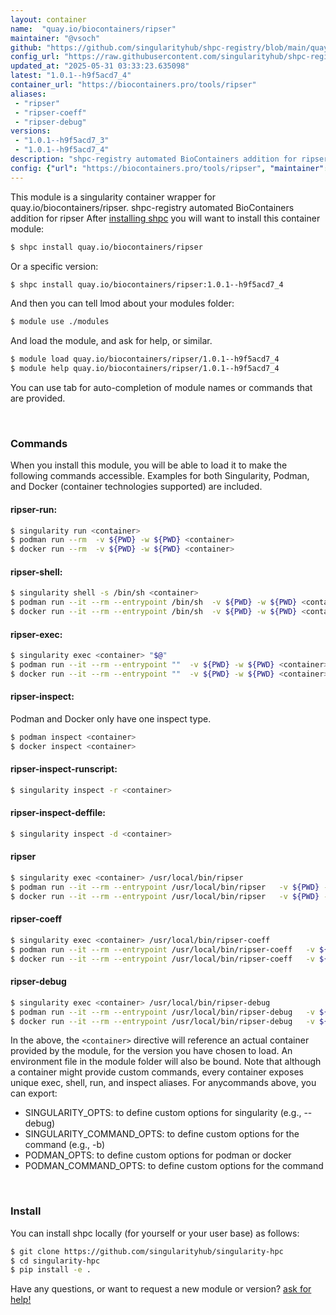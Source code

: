 ```yaml
---
layout: container
name:  "quay.io/biocontainers/ripser"
maintainer: "@vsoch"
github: "https://github.com/singularityhub/shpc-registry/blob/main/quay.io/biocontainers/ripser/container.yaml"
config_url: "https://raw.githubusercontent.com/singularityhub/shpc-registry/main/quay.io/biocontainers/ripser/container.yaml"
updated_at: "2025-05-31 03:33:23.635098"
latest: "1.0.1--h9f5acd7_4"
container_url: "https://biocontainers.pro/tools/ripser"
aliases:
 - "ripser"
 - "ripser-coeff"
 - "ripser-debug"
versions:
 - "1.0.1--h9f5acd7_3"
 - "1.0.1--h9f5acd7_4"
description: "shpc-registry automated BioContainers addition for ripser"
config: {"url": "https://biocontainers.pro/tools/ripser", "maintainer": "@vsoch", "description": "shpc-registry automated BioContainers addition for ripser", "latest": {"1.0.1--h9f5acd7_4": "sha256:316e4319f94d9fd2de02e39f2910efa27d05b9a6760dd40e548c09b3a3d7cfea"}, "tags": {"1.0.1--h9f5acd7_3": "sha256:f14e81d5860619c05c37eb648f977417eddfda5c2f3f1fa43c56b1a0bc1817e7", "1.0.1--h9f5acd7_4": "sha256:316e4319f94d9fd2de02e39f2910efa27d05b9a6760dd40e548c09b3a3d7cfea"}, "docker": "quay.io/biocontainers/ripser", "aliases": {"ripser": "/usr/local/bin/ripser", "ripser-coeff": "/usr/local/bin/ripser-coeff", "ripser-debug": "/usr/local/bin/ripser-debug"}}
---
```


This module is a singularity container wrapper for quay.io/biocontainers/ripser.
shpc-registry automated BioContainers addition for ripser
After [installing shpc](#install) you will want to install this container module:


```bash
$ shpc install quay.io/biocontainers/ripser
```

Or a specific version:

```bash
$ shpc install quay.io/biocontainers/ripser:1.0.1--h9f5acd7_4
```

And then you can tell lmod about your modules folder:

```bash
$ module use ./modules
```

And load the module, and ask for help, or similar.

```bash
$ module load quay.io/biocontainers/ripser/1.0.1--h9f5acd7_4
$ module help quay.io/biocontainers/ripser/1.0.1--h9f5acd7_4
```

You can use tab for auto-completion of module names or commands that are provided.

<br>

### Commands

When you install this module, you will be able to load it to make the following commands accessible.
Examples for both Singularity, Podman, and Docker (container technologies supported) are included.

#### ripser-run:

```bash
$ singularity run <container>
$ podman run --rm  -v ${PWD} -w ${PWD} <container>
$ docker run --rm  -v ${PWD} -w ${PWD} <container>
```

#### ripser-shell:

```bash
$ singularity shell -s /bin/sh <container>
$ podman run --it --rm --entrypoint /bin/sh  -v ${PWD} -w ${PWD} <container>
$ docker run --it --rm --entrypoint /bin/sh  -v ${PWD} -w ${PWD} <container>
```

#### ripser-exec:

```bash
$ singularity exec <container> "$@"
$ podman run --it --rm --entrypoint ""  -v ${PWD} -w ${PWD} <container> "$@"
$ docker run --it --rm --entrypoint ""  -v ${PWD} -w ${PWD} <container> "$@"
```

#### ripser-inspect:

Podman and Docker only have one inspect type.

```bash
$ podman inspect <container>
$ docker inspect <container>
```

#### ripser-inspect-runscript:

```bash
$ singularity inspect -r <container>
```

#### ripser-inspect-deffile:

```bash
$ singularity inspect -d <container>
```


#### ripser

```bash
$ singularity exec <container> /usr/local/bin/ripser
$ podman run --it --rm --entrypoint /usr/local/bin/ripser   -v ${PWD} -w ${PWD} <container> -c " $@"
$ docker run --it --rm --entrypoint /usr/local/bin/ripser   -v ${PWD} -w ${PWD} <container> -c " $@"
```


#### ripser-coeff

```bash
$ singularity exec <container> /usr/local/bin/ripser-coeff
$ podman run --it --rm --entrypoint /usr/local/bin/ripser-coeff   -v ${PWD} -w ${PWD} <container> -c " $@"
$ docker run --it --rm --entrypoint /usr/local/bin/ripser-coeff   -v ${PWD} -w ${PWD} <container> -c " $@"
```


#### ripser-debug

```bash
$ singularity exec <container> /usr/local/bin/ripser-debug
$ podman run --it --rm --entrypoint /usr/local/bin/ripser-debug   -v ${PWD} -w ${PWD} <container> -c " $@"
$ docker run --it --rm --entrypoint /usr/local/bin/ripser-debug   -v ${PWD} -w ${PWD} <container> -c " $@"
```



In the above, the `<container>` directive will reference an actual container provided
by the module, for the version you have chosen to load. An environment file in the
module folder will also be bound. Note that although a container
might provide custom commands, every container exposes unique exec, shell, run, and
inspect aliases. For anycommands above, you can export:

 - SINGULARITY_OPTS: to define custom options for singularity (e.g., --debug)
 - SINGULARITY_COMMAND_OPTS: to define custom options for the command (e.g., -b)
 - PODMAN_OPTS: to define custom options for podman or docker
 - PODMAN_COMMAND_OPTS: to define custom options for the command

<br>

### Install

You can install shpc locally (for yourself or your user base) as follows:

```bash
$ git clone https://github.com/singularityhub/singularity-hpc
$ cd singularity-hpc
$ pip install -e .
```

Have any questions, or want to request a new module or version? [ask for help!](https://github.com/singularityhub/singularity-hpc/issues)